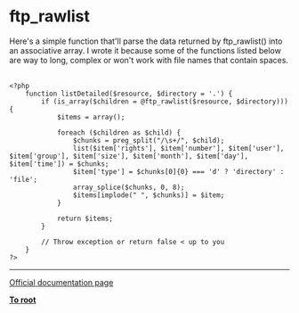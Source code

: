 # ftp_rawlist



Here&apos;s a simple function that&apos;ll parse the data returned by ftp_rawlist() into an associative array. I wrote it because some of the functions listed below are way to long, complex or won&apos;t work with file names that contain spaces.<br><br>

```
<?php
    function listDetailed($resource, $directory = '.') {
        if (is_array($children = @ftp_rawlist($resource, $directory))) {
            $items = array();

            foreach ($children as $child) {
                $chunks = preg_split("/\s+/", $child);
                list($item['rights'], $item['number'], $item['user'], $item['group'], $item['size'], $item['month'], $item['day'], $item['time']) = $chunks;
                $item['type'] = $chunks[0]{0} === 'd' ? 'directory' : 'file';
                array_splice($chunks, 0, 8);
                $items[implode(" ", $chunks)] = $item;
            }

            return $items;
        }

        // Throw exception or return false < up to you
    }
?>
```
  

---

[Official documentation page](https://www.php.net/manual/en/function.ftp-rawlist.php)

**[To root](/README.md)**